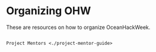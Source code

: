 # Organizing OHW

These are resources on how to organize OceanHackWeek.

```{toctree}

Project Mentors <./project-mentor-guide>
```
